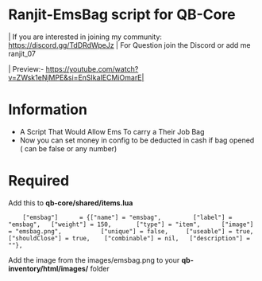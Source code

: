 # Ranjit-EmsBag script for QB-Core

| If you are interested in joining my community: https://discord.gg/TdDRdWpeJz
| For Question join the Discord or add me ranjit_07

| Preview:- https://youtube.com/watch?v=ZWsk1eNjMPE&si=EnSIkaIECMiOmarE|
# Information
* A Script That Would Allow Ems To carry a Their Job Bag
* Now you can set money in config to be deducted in cash if bag opened ( can be false or any number)

# Required
Add this to **qb-core/shared/items.lua**
```
	["emsbag"]   	= {["name"] = "emsbag", 		["label"] = "emsbag", 	["weight"] = 150, 		["type"] = "item", 		["image"] = "emsbag.png", 			["unique"] = false,   	["useable"] = true,    ["shouldClose"] = true,    ["combinable"] = nil,   ["description"] = ""},

```
Add the image from the images/emsbag.png to your **qb-inventory/html/images/** folder
